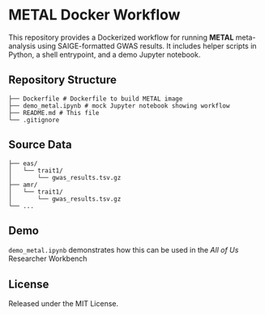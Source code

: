 # METAL Docker Workflow

This repository provides a Dockerized workflow for running **METAL** meta-analysis using SAIGE-formatted GWAS results. It includes helper scripts in Python, a shell entrypoint, and a demo Jupyter notebook.

## Repository Structure
```metal/
├── Dockerfile # Dockerfile to build METAL image
├── demo_metal.ipynb # mock Jupyter notebook showing workflow
├── README.md # This file
└── .gitignore
```

## Source Data
```base_output_folder/
├── eas/
│   └── trait1/
│       └── gwas_results.tsv.gz
├── amr/
│   └── trait1/
│       └── gwas_results.tsv.gz
└── ...
```

## Demo
`demo_metal.ipynb` demonstrates how this can be used in the _All of Us_ Researcher Workbench

## License
Released under the MIT License.
